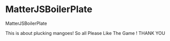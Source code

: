 # MatterJSBoilerPlate
MatterJSBoilerPlate

   This is about plucking mangoes!
       So all Please Like The Game !
         THANK YOU
